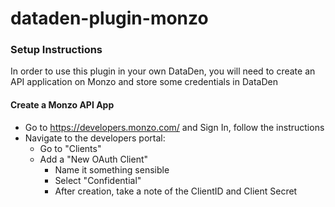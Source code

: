 # dataden-plugin-monzo

### Setup Instructions

In order to use this plugin in your own DataDen, you will need to create an API application on Monzo and store some credentials in DataDen

#### Create a Monzo API App

* Go to https://developers.monzo.com/ and Sign In, follow the instructions
* Navigate to the developers portal:
  * Go to "Clients"
  * Add a "New OAuth Client"
    * Name it something sensible
    * Select "Confidential"
    * After creation, take a note of the ClientID and Client Secret

####
